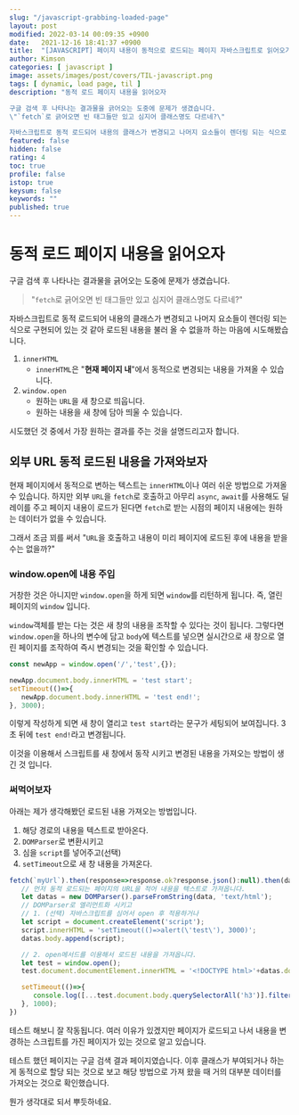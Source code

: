 ```yaml
---
slug: "/javascript-grabbing-loaded-page"
layout: post
modified: 2022-03-14 00:09:35 +0900
date:   2021-12-16 18:41:37 +0900
title:  "[JAVASCRIPT] 페이지 내용이 동적으로 로드되는 페이지 자바스크립트로 읽어오기"
author: Kimson
categories: [ javascript ]
image: assets/images/post/covers/TIL-javascript.png
tags: [ dynamic, load page, til ]
description: "동적 로드 페이지 내용을 읽어오자

구글 검색 후 나타나는 결과물을 긁어오는 도중에 문제가 생겼습니다.
\"`fetch`로 긁어오면 빈 태그들만 있고 심지어 클래스명도 다르네?\"

자바스크립트로 동적 로드되어 내용의 클래스가 변경되고 나머지 요소들이 렌더링 되는 식으로 구현되어 있는 것 같아 로드된 내용을 불러 올 수 없을까 하는 마음에 시도해봤습니다."
featured: false
hidden: false
rating: 4
toc: true
profile: false
istop: true
keysum: false
keywords: ""
published: true
---
```


# 동적 로드 페이지 내용을 읽어오자

구글 검색 후 나타나는 결과물을 긁어오는 도중에 문제가 생겼습니다.

> "`fetch`로 긁어오면 빈 태그들만 있고 심지어 클래스명도 다르네?"

자바스크립트로 동적 로드되어 내용의 클래스가 변경되고 나머지 요소들이 렌더링 되는 식으로 구현되어 있는 것 같아 로드된 내용을 불러 올 수 없을까 하는 마음에 시도해봤습니다.

1. `innerHTML`
   - `innerHTML`은 "**현재 페이지 내**"에서 동적으로 변경되는 내용을 가져올 수 있습니다.
2. `window.open`
   - 원하는 `URL`을 새 창으로 띄웁니다.
   - 원하는 내용을 새 창에 담아 띄울 수 있습니다.

시도했던 것 중에서 가장 원하는 결과를 주는 것을 설명드리고자 합니다.

## 외부 URL 동적 로드된 내용을 가져와보자

현재 페이지에서 동적으로 변하는 텍스트는 `innerHTML`이나 여러 쉬운 방법으로 가져올 수 있습니다. 하지만 외부 `URL`을 `fetch`로 호출하고 아무리 `async`, `await`를 사용해도 딜레이를 주고 페이지 내용이 로드가 된다면 `fetch`로 받는 시점의 페이지 내용에는 원하는 데이터가 없을 수 있습니다.

그래서 조금 꾀를 써서 "`URL`을 호출하고 내용이 미리 페이지에 로드된 후에 내용을 받을 수는 없을까?"

### window.open에 내용 주입

거창한 것은 아니지만 `window.open`을 하게 되면 `window`를 리턴하게 됩니다. 즉, 열린 페이지의 `window` 입니다.

`window`객체를 받는 다는 것은 새 창의 내용을 조작할 수 있다는 것이 됩니다. 그렇다면 `window.open`을 하나의 변수에 담고 `body`에 텍스트를 넣으면 실시간으로 새 창으로 열린 페이지를 조작하여 즉시 변경되는 것을 확인할 수 있습니다.

```javascript
const newApp = window.open('/','test',{});

newApp.document.body.innerHTML = 'test start';
setTimeout(()=>{
   newApp.document.body.innerHTML = 'test end!';
}, 3000);
```

이렇게 작성하게 되면 새 창이 열리고 `test start`라는 문구가 세팅되어 보여집니다. 3초 뒤에 `test end!`라고 변경됩니다.

이것을 이용해서 스크립트를 새 창에서 동작 시키고 변경된 내용을 가져오는 방법이 생긴 것 입니다.

### 써먹어보자

아래는 제가 생각해봤던 로드된 내용 가져오는 방법입니다.

1. 해당 경로의 내용을 텍스트로 받아온다.
2. `DOMParser`로 변환시키고
3. 심을 `script`를 넣어주고(선택)
4. `setTimeout`으로 새 창 내용을 가져온다.

```javascript
fetch(`myUrl`).then(response=>response.ok?response.json():null).then(data=>{
   // 먼저 동적 로드되는 페이지의 URL을 적어 내용을 텍스트로 가져옵니다.
   let datas = new DOMParser().parseFromString(data, 'text/html');
   // DOMParser로 엘리먼트화 시키고
   // 1. (선택) 자바스크립트를 심어서 open 후 적용하거나
   let script = document.createElement('script');
   script.innerHTML = 'setTimeout(()=>alert(\'test\'), 3000)';
   datas.body.append(script);

   // 2. open메서드를 이용해서 로드된 내용을 가져옵니다.
   let test = window.open();
   test.document.documentElement.innerHTML = '<!DOCTYPE html>'+datas.documentElement.outerHTML;

   setTimeout(()=>{
      console.log([...test.document.body.querySelectorAll('h3')].filter(x=>x.textContent.match(/grab/gim)))
   }, 1000);
})
```

테스트 해보니 잘 작동됩니다. 여러 이유가 있겠지만 페이지가 로드되고 나서 내용을 변경하는 스크립트를 가진 페이지가 있는 것으로 알고 있습니다.

테스트 했던 페이지는 구글 검색 결과 페이지였습니다. 이후 클래스가 부여되거나 하는게 동적으로 할당 되는 것으로 보고 해당 방법으로 가져 왔을 때 거의 대부분 데이터를 가져오는 것으로 확인했습니다.

뭔가 생각대로 되서 뿌듯하네요.